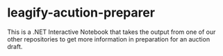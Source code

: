 # leagify-acution-preparer


This is a .NET Interactive Notebook that takes the output from one of our other repositories to get more information in preparation for an auction draft.
